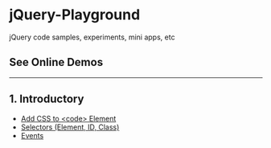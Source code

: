 # jQuery-Playground

jQuery code samples, experiments, mini apps, etc

## See Online Demos

<hr>

## 1. Introductory

- [Add CSS to &lt;code&gt; Element](https://abeerration.github.io/jQuery-Playground/demos/1-Introductory/01-add-css-to-code-element.html)
- [Selectors (Element, ID, Class)](https://abeerration.github.io/jQuery-Playground/demos/1-Introductory/02-selectors.html)
- [Events](https://abeerration.github.io/jQuery-Playground/demos/1-Introductory/03-events.html)
